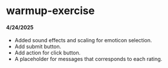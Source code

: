 # warmup-exercise
#### 4/24/2025
* Added sound effects and scaling for emoticon selection.
* Add submit button.
* Add action for click button.
* A placeholder for messages that corresponds to each rating.